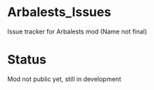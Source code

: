 # Arbalests_Issues
Issue tracker for Arbalests mod (Name not final)

# Status
Mod not public yet, still in development

